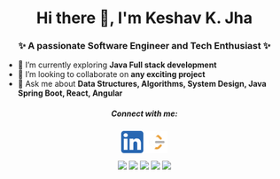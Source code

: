 <h1 align="center">Hi there 👋, I'm Keshav K. Jha</h1>
<h3 align="center">✨ A passionate Software Engineer and Tech Enthusiast ✨</h3>

- 🌱 I’m currently exploring **Java Full stack development**
- 👯 I’m looking to collaborate on **any exciting project**
- 💬 Ask me about **Data Structures, Algorithms, System Design, Java Spring Boot, React, Angular**

<h5 align="center">Connect with me:</h5>
<p align="center">
<a href="https://www.linkedin.com/in/i-keshav/" target="_blank"><img align="center" src="https://raw.githubusercontent.com/myself-NEO/icon-store/e294049878e90dada06ba24e66c244a702092be1/social/light-theme/linkedin.svg" alt="https://www.linkedin.com/in/i-keshav/" height="40" width="40" /></a>
<a href="https://leetcode.com/u/neokkj11/" target="_blank"><img align="center" src="https://github.com/myself-NEO/icon-store/blob/main/social/light-theme/leetcode.png?raw=true" alt="keshav_jha" height="40" width="40" /></a>
</p>

<div align="center">
<img height="180em" src="https://github-profile-summary-cards.vercel.app/api/cards/profile-details?username=myself-NEO&theme=github_dark" />
<img height="180em" src="https://github-profile-summary-cards.vercel.app/api/cards/most-commit-language?username=myself-NEO&theme=github_dark"  />
<img height="180em" src="https://github-profile-summary-cards.vercel.app/api/cards/repos-per-language?username=myself-NEO&theme=github_dark"  />
<img height="180em" src="https://github-profile-summary-cards.vercel.app/api/cards/stats?username=myself-NEO&theme=github_dark"/>
<img height="180em" src="https://github-profile-summary-cards.vercel.app/api/cards/productive-time?username=myself-NEO&theme=github_dark" />
</div>
